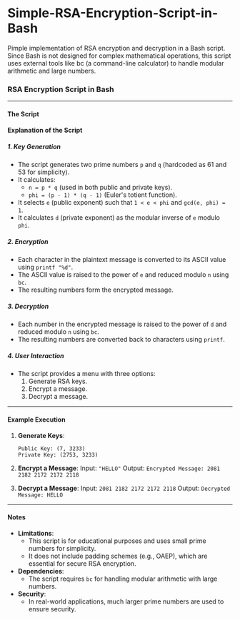 # Simple-RSA-Encryption-Script-in-Bash
Pimple implementation of RSA encryption and decryption in a Bash script. Since Bash is not designed for complex mathematical operations, 
this script uses external tools like bc (a command-line calculator) to handle modular arithmetic and large numbers.


### RSA Encryption Script in Bash
---
#### **The Script**

#### **Explanation of the Script**

##### **1. Key Generation**
- The script generates two prime numbers `p` and `q` (hardcoded as 61 and 53 for simplicity).
- It calculates:
  - `n = p * q` (used in both public and private keys).
  - `phi = (p - 1) * (q - 1)` (Euler's totient function).
- It selects `e` (public exponent) such that `1 < e < phi` and `gcd(e, phi) = 1`.
- It calculates `d` (private exponent) as the modular inverse of `e` modulo `phi`.

##### **2. Encryption**
- Each character in the plaintext message is converted to its ASCII value using `printf "%d"`.
- The ASCII value is raised to the power of `e` and reduced modulo `n` using `bc`.
- The resulting numbers form the encrypted message.

##### **3. Decryption**
- Each number in the encrypted message is raised to the power of `d` and reduced modulo `n` using `bc`.
- The resulting numbers are converted back to characters using `printf`.

##### **4. User Interaction**
- The script provides a menu with three options:
  1. Generate RSA keys.
  2. Encrypt a message.
  3. Decrypt a message.

---

#### **Example Execution**

1. **Generate Keys**:
   ```
   Public Key: (7, 3233)
   Private Key: (2753, 3233)
   ```

2. **Encrypt a Message**:
   Input: `"HELLO"`
   Output: `Encrypted Message: 2081 2182 2172 2172 2118`

3. **Decrypt a Message**:
   Input: `2081 2182 2172 2172 2118`
   Output: `Decrypted Message: HELLO`

---

#### **Notes**
- **Limitations**:
  - This script is for educational purposes and uses small prime numbers for simplicity.
  - It does not include padding schemes (e.g., OAEP), which are essential for secure RSA encryption.
- **Dependencies**:
  - The script requires `bc` for handling modular arithmetic with large numbers.
- **Security**:
  - In real-world applications, much larger prime numbers are used to ensure security.


